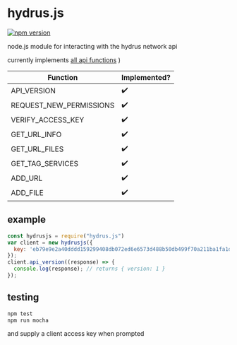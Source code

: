 
# hydrus.js

[![npm version](https://badge.fury.io/js/hydrus.js.svg)](https://www.npmjs.com/package/hydrus.js)

node.js module for interacting with the hydrus network api

currently implements [all api functions](https://hydrusnetwork.github.io/hydrus/help/client_api.html) )

| Function | Implemented? |
| --- | --- |
| API_VERSION | ✔️ |
| REQUEST_NEW_PERMISSIONS | ✔️ |
| VERIFY_ACCESS_KEY | ✔️ |
| GET_URL_INFO | ✔️ |
| GET_URL_FILES | ✔️ |
| GET_TAG_SERVICES | ✔️ |
| ADD_URL | ✔️ |
| ADD_FILE | ✔️ |


## example
```javascript
const hydrusjs = require("hydrus.js")
var client = new hydrusjs({
  key: 'eb79e9e2a40dddd159299408db072ed6e6573d488b50db499f70a211ba1fa1da',
});
client.api_version((response) => {
  console.log(response); // returns { version: 1 }
});
```
    

## testing

```bash
npm test
npm run mocha
```

and supply a client access key when prompted
